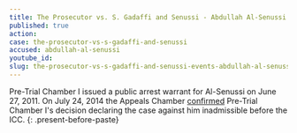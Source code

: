 ```yaml
---
title: The Prosecutor vs. S. Gadaffi and Senussi - Abdullah Al-Senussi
published: true
action:
case: the-prosecutor-vs-s-gadaffi-and-senussi
accused: abdullah-al-senussi
youtube_id:
slug: the-prosecutor-vs-s-gadaffi-and-senussi-events-abdullah-al-senussi
---
```



Pre-Trial Chamber I issued a public arrest warrant for Al-Senussi on June 27, 2011. On July 24, 2014 the Appeals Chamber [confirmed](https://www.icc-cpi.int/en_menus/icc/press%20and%20media/press%20releases/Pages/pr1034.aspx) Pre-Trial Chamber I's decision declaring the case against him inadmissible before the ICC.
{: .present-before-paste}